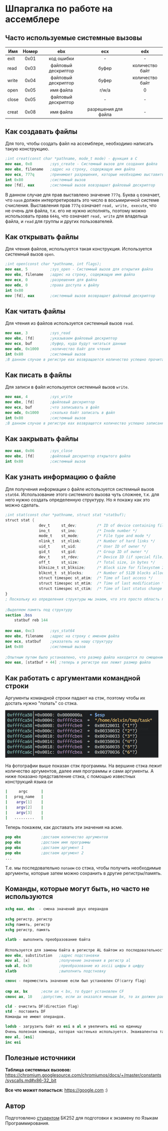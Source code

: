 # Шпаргалка по работе на ассемблере

## Часто используемые системные вызовы

| Имя   | Номер |         ebx         |         ecx          |       edx       |
| ----- | :---: | :-----------------: | :------------------: | :-------------: |
| exit  | 0x01  |     код ошибки      |          -           |        -        |
| read  | 0x03  | файловый дескриптор |        буфер         | количество байт |
| write | 0x04  | файловый дескриптор |        буфер         | количество байт |
| open  | 0x05  |      имя файла      |        r/w/a         |        0        |
| close | 0x05  | файловый дескриптор |          -           |        -        |
| creat | 0x08  |      имя файла      | разрешения для файла |        -        |

## Как создавать файлы

Для того, чтобы создать файл на ассемблере, необходимо написать такую конструкцию.

```nasm
;int creat(const char *pathname, mode_t mode) - функция в С
mov eax, 0x8		;sys_create - Системный вызов для создания файла
mov ebx, filename	;адрес на строку, содержащую имя файла
mov ecx, 777q		;принимает разрешения, которые необходимо выставить файлу
int 0x80			;системный вызов
mov [fd], eax		;системный вызов вовзращает файловый дескриптор
```

В данном случае для прав выставлено значение `777q`. Буква `q` означает, что `nasm` должен интерпретировать это число в восьмиричной системе счисления. Выставления прав `777q` означает `read, write, execute`, что не очень для файла, т.к. его не нужно исполнять, поэтому можно использовать права `644q`, что означает `read, write` для владельца файла, и `read` для группы и других пользователей.

## Как открывать файлы

Для чтения файлов, используется такая конструкция.  Используется системный вызов `open`.

```nasm
;int open(const char *pathname, int flags);
mov eax, 5			;sys_open - Системный вызов для открытия файла
mov ebx, filename	;адрес на строку, содержащую имя файла
mov ecx, 0			;разрешения для файла
mov edx, 0			;права доступа к файлу
int 0x80
mov [fd], eax		;системный вызов возвращает файловый дескриптор
```

## Как читать файлы

Для чтения из файлов используется системный вызов `read`.

```nasm
mov eax, 3			;sys_read
mov ebx, [fd]		;указываем файловый дескриптор
mov ecx, buf		;буфер, куда будут читаться данные
mov edx, 0x1000		;количество байт для чтения
int 0x80			;системный вызов
;В данном случае в регистре eax возвращается количество успешно прочитанных байт
```

## Как писать в файлы

Для записи в файл используется системный вызов `write`.

```nasm
mov eax, 4			;sys_write
mov ebx, [fd]		;файловый дескриптор
mov ecx, buf		;что записывать в файл
mov edx, 0x1000		;сколько байт записать в файл
int 0x80			;системный вызов
;В данном случае в регистре eax возвращется количество успешно записанных байт
```

## Как закрывать файлы

```nasm
mov eax, 0x06		;sys_close
mov ebx, [fd]		;файловый дескриптор открытого файла
int 0x80			;системный вызов
```

## Как узнать информацию о файле

Для получения информации о файле используется системный вызов `stat64`. Использование этого системного вызова чуть сложнее, т.к. для него нужно создать определенную структуру. Но я покажу как это можно сделать.

```nasm
;int stat(const char *pathname, struct stat *statbuf);
struct stat {
               dev_t     st_dev;         /* ID of device containing file */
               ino_t     st_ino;         /* Inode number */
               mode_t    st_mode;        /* File type and mode */
               nlink_t   st_nlink;       /* Number of hard links */
               uid_t     st_uid;         /* User ID of owner */
               gid_t     st_gid;         /* Group ID of owner */
               dev_t     st_rdev;        /* Device ID (if special file) */
               off_t     st_size;        /* Total size, in bytes */
               blksize_t st_blksize;     /* Block size for filesystem I/O */
               blkcnt_t  st_blocks;      /* Number of 512B blocks allocated */
               struct timespec st_atim;  /* Time of last access */
               struct timespec st_mtim;  /* Time of last modification */
               struct timespec st_ctim;  /* Time of last status change */
}
; Поскольку из определения структуры мы знаем, что это просто область памяти разных типов данных, то можно просто выделить определенный размер под структуру и просто читать туда.

;Выделяем память под структуру
section .bss
	statbuf reb 144

mov eax, 0xc3		;sys_stat64
mov ebx, filename	;адрес на строку с именем файла
mov ecx, statbuf	;указатель на нашу структуру
int 0x80			;системный вызов

;Опытным путем было установлено, что размер файла находится по смещению 44
mov eax, [statbuf + 44]	;теперь в регистре eax лежит размер файла
```

## Как работать с аргументами командной строки

Аргументы командной строки падают на стэк, поэтому чтобы их достать нужно "попать" со стэка.

![image-20210127004759376](img/stack_view.png)

На фотографии выше показан стэк программы. На вершине стэка лежит количество аргументов, далее имя программы и сами аргументы.  А ниже показано представление стэка, с помощью известных конструкций языка си

```bash
|	  argc		|
|	prog_name	|
|	 argv[1]	|
|	 argv[2]	|
|	 argv[3]	|
|	.........	|
```

Теперь покажем, как доставать эти значения на асме.

```nasm
pop ebx			;достаем количество аргументов
pop ebx			;достаем имя программы
pop ebx			;достаем аргумент 1
pop ebx			;достаем аргумент 2
...
```

Т.е. мы последовательно `попаем` со стэка, чтобы получить необходимые аргументы,  которые затем можно сохранить в другие регистры/память.

## Команды, которые могут быть, но часто не используются

```nasm
xchg eax, ebx  - смена значений двух операндов

xchg регистр, регистр
xchg память, регистр
xchg регистр, память
```

```nasm
xlatb - выполнить преобразование байта

Используется для замены байта в регистре AL байтом из последовательности (таблицы) байтов в памяти.
mov ebx, substitution	;адрес подстановки
mov al, [x]				;получение значения в регистр al
sub al, 0x30			;преобразование из ascii цифры в цифру
xlatb					;выполнить подстновку
```

```nasm
cmovc - переместить значение если был установлен CF(carry flag)

cmp ax, bx		;если ax < bx, то будет установлен CF
cmovc ax, 10	;допустим, если ax оказался меньше bx, то ax должен равняться 10.
```

```nasm
cld - очистить DF(direction flag) 
std - поставить DF
Команды не имеют операндов.
```

```nasm
lodsb - загрузить байт из esi в al и увеличить esi на единицу
Очень полезная команда, которая частенько используется. Эквивалентна таким инструкциям.
mov al, [esi]
inc esi
```

## Полезные источники

**Таблица системных вызовов:** https://chromium.googlesource.com/chromiumos/docs/+/master/constants/syscalls.md#x86-32_bit

**Все что может попасться:** https://google.com :)

## Автор

Подготовлено [студентом](https://vk.com/delvinru) БК252 для подготовки к экзамену по Языкам Программирования.

